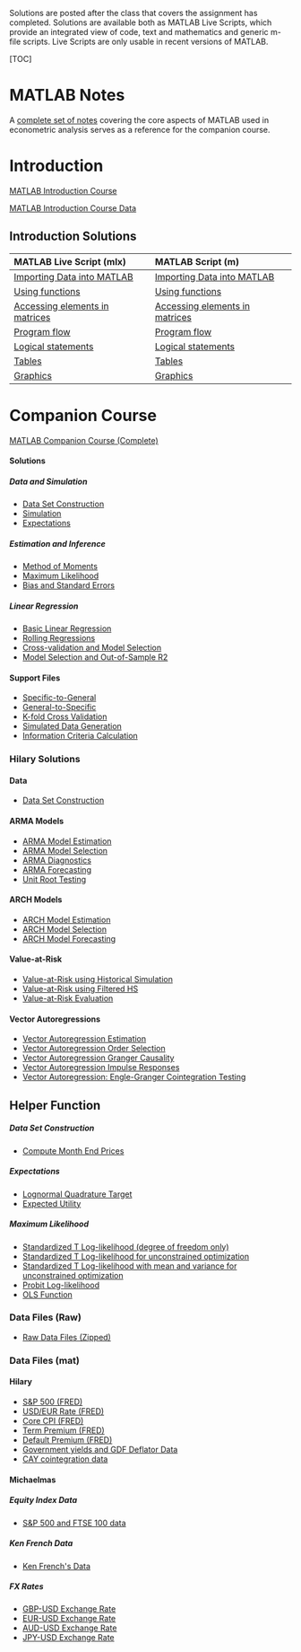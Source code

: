 <!--
.. title: MFE MATLAB
.. hidetitle: True
.. slug: mfe-matlab
.. date: 2019-09-10 15:48:35 UTC+01:00
.. tags: matlab, mfe
.. category: teaching 
.. link: 
.. description: A complete course for learning MATLAB from novice to expert. 
.. type: text
.. jumbotron_color: #ffcc00
.. jumbotron: MFE Financial Econometrics
.. jumbotron_text: Notes, assignment and solutions for the MATLAB companion course the accompanies Financial Econometrics I & II.
-->


Solutions are posted after the class that covers the assignment has completed.  Solutions are available both as
MATLAB Live Scripts, which provide an integrated view of code, text and mathematics and generic m-file scripts.
Live Scripts are only usable in recent versions of MATLAB.

[TOC]

# MATLAB Notes

A [complete set of notes](/teaching/matlab/notes/) covering the core aspects of MATLAB used in
econometric analysis serves as a reference for the companion course.

# Introduction

[MATLAB Introduction Course](/files/teaching/matlab/course/mfe_matlab_introductory_course_2019.pdf)

[MATLAB Introduction Course Data](/files/teaching/matlab/course/mfe_matlab_introduction_data.zip)

## Introduction Solutions
   
| MATLAB Live Script (mlx)                                                               | MATLAB Script (m)                                                                    |
| :------------------------------------------------------------------------------------- | :------------------------------------------------------------------------------------|
| [Importing Data into MATLAB](/files/teaching/matlab/course/importing_data.mlx)         | [Importing Data into MATLAB](/files/teaching/matlab/course/importing_data.m)         |
| [Using functions](/files/teaching/matlab/course/using_functions.mlx)                   | [Using functions](/files/teaching/matlab/course/using_functions.m)                   |
| [Accessing elements in matrices](/files/teaching/matlab/course/accessing_elements.mlx) | [Accessing elements in matrices](/files/teaching/matlab/course/accessing_elements.m) |
| [Program flow](/files/teaching/matlab/course/program_flow.mlx)                         | [Program flow](/files/teaching/matlab/course/program_flow.m)                         |
| [Logical statements](/files/teaching/matlab/course/logical_statements.mlx)             | [Logical statements](/files/teaching/matlab/course/logical_statements.m)             |
| [Tables](/files/teaching/matlab/course/tables.mlx)                                     | [Tables](/files/teaching/matlab/course/tables.m)                                     | 
| [Graphics](/files/teaching/matlab/course/graphics.mlx)                                 | [Graphics](/files/teaching/matlab/course/graphics.m)                                 |


# Companion Course
[MATLAB Companion Course (Complete)](/files/teaching/matlab/course/mfe_matlab_course_outline_2019.pdf)


#### Solutions


##### Data and Simulation
* [Data Set Construction](/files/teaching/matlab/course/data_set_construction.mlx)
* [Simulation](/files/teaching/matlab/course/simulation.mlx)
* [Expectations](/files/teaching/matlab/course/expectations.mlx)
##### Estimation and Inference
* [Method of Moments](/files/teaching/matlab/course/method_of_moments.mlx)
* [Maximum Likelihood](/files/teaching/matlab/course/maximum_likelihood.mlx)
* [Bias and Standard Errors](/files/teaching/matlab/course/standard_errors.mlx)
##### Linear Regression
* [Basic Linear Regression](/files/teaching/matlab/course/basic_linear_regression.mlx)
* [Rolling Regressions](/files/teaching/matlab/course/rolling_and_recursive_ols.mlx)
* [Cross-validation and Model Selection](/files/teaching/matlab/course/cross_validation.mlx)
* [Model Selection and Out-of-Sample R2](/files/teaching/matlab/course/model_selection_and_out_of_sample_r2.mlx)

#### Support Files
* [Specific-to-General](/files/teaching/matlab/course/stg.m)
* [General-to-Specific](/files/teaching/matlab/course/gts.m)
* [K-fold Cross Validation](/files/teaching/matlab/course/kfold_cross_val.m)
* [Simulated Data Generation](/files/teaching/matlab/course/generate_data.m)
* [Information Criteria Calculation](/files/teaching/matlab/course/compute_ic.m)


### Hilary Solutions
#### Data
* [Data Set Construction](/files/teaching/matlab/course/time_series_data.mlx)
#### ARMA Models
* [ARMA Model Estimation](/files/teaching/matlab/course/arma_estimation.mlx)
* [ARMA Model Selection](/files/teaching/matlab/course/arma_model_selection.mlx)
* [ARMA Diagnostics](/files/teaching/matlab/course/arma_residual_diagnostics.mlx)
* [ARMA Forecasting](/files/teaching/matlab/course/arma_forecasting.mlx)
* [Unit Root Testing](/files/teaching/matlab/course/arma_unit_roots.mlx)
#### ARCH Models
* [ARCH Model Estimation](/files/teaching/matlab/course/arch_model_estimation.mlx)
* [ARCH Model Selection](/files/teaching/matlab/course/arch_model_selection.mlx)
* [ARCH Model Forecasting](/files/teaching/matlab/course/arch_model_forecasting.mlx)
#### Value-at-Risk
* [Value-at-Risk using Historical Simulation](/files/teaching/matlab/course/VaR_historical_simulation.mlx)
* [Value-at-Risk using Filtered HS](/files/teaching/matlab/course/VaR_filtered_historical_simulation.mlx)
* [Value-at-Risk Evaluation](/files/teaching/matlab/course/VaR_forecast_evaluation.mlx)
#### Vector Autoregressions
* [Vector Autoregression Estimation](/files/teaching/matlab/course/VectorAR_estimation.mlx)
* [Vector Autoregression Order Selection](/files/teaching/matlab/course/VectorAR_order_selection.mlx)
* [Vector Autoregression Granger Causality](/files/teaching/matlab/course/VectorAR_granger_causality.mlx)
* [Vector Autoregression Impulse Responses](/files/teaching/matlab/course/VectorAR_impulse_response.mlx)
* [Vector Autoregression: Engle-Granger Cointegration Testing](/files/teaching/matlab/course/VectorAR_engle_granger.mlx)

## Helper Function
##### Data Set Construction
* [Compute Month End Prices](/files/teaching/matlab/course/month_end_prices.m)
##### Expectations
* [Lognormal Quadrature Target](/files/teaching/matlab/course/lognormal_quad_target.m)
* [Expected Utility](/files/teaching/matlab/course/expected_utility.m)
##### Maximum Likelihood
* [Standardized T Log-likelihood (degree of freedom only)](/files/teaching/matlab/course/std_studentst_loglike.m)
* [Standardized T Log-likelihood for unconstrained optimization](/files/teaching/matlab/course/std_studentst_loglike_mean_var.m)
* [Standardized T Log-likelihood with mean and variance for unconstrained optimization](/files/teaching/matlab/course/std_studentst_loglike_mean_var_notrans.m)
* [Probit Log-likelihood](/files/teaching/matlab/course/probit_loglike.m)
* [OLS Function](/files/teaching/matlab/course/ols.m)

### Data Files (Raw)
* [Raw Data Files (Zipped)](/files/teaching/matlab/course/raw_data_files.zip)

### Data Files (mat)
#### Hilary
* [S&P 500 (FRED)](/files/teaching/matlab/course/sp500.mat)
* [USD/EUR Rate (FRED)](/files/teaching/matlab/course/usdeur.mat)
* [Core CPI (FRED)](/files/teaching/matlab/course/cpi.mat)
* [Term Premium (FRED)](/files/teaching/matlab/course/term.mat)
* [Default Premium (FRED)](/files/teaching/matlab/course/def.mat)
* [Government yields and GDF Deflator Data](/files/teaching/matlab/course/VAR_data.mat)
* [CAY cointegration data](/files/teaching/matlab/course/cay.mat)

#### Michaelmas
##### Equity Index Data
* [S&P 500 and FTSE 100 data](/files/teaching/matlab/course/SP_FTSE.mat)

##### Ken French Data
* [Ken French's Data](/files/teaching/matlab/course/FF_data.mat)

##### FX Rates
* [GBP-USD Exchange Rate](/files/teaching/matlab/course/GBPUSD.mat)
* [EUR-USD Exchange Rate](/files/teaching/matlab/course/EURUSD.mat)
* [AUD-USD Exchange Rate](/files/teaching/matlab/course/AUDUSD.mat)
* [JPY-USD Exchange Rate](/files/teaching/matlab/course/JPYUSD.mat)
